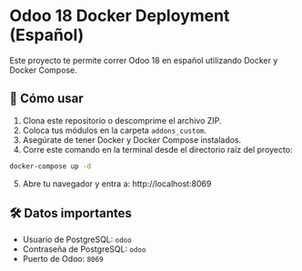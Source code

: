 # Odoo 18 Docker Deployment (Español)

Este proyecto te permite correr Odoo 18 en español utilizando Docker y Docker Compose.

## 🚀 Cómo usar

1. Clona este repositorio o descomprime el archivo ZIP.
2. Coloca tus módulos en la carpeta `addons_custom`.
3. Asegúrate de tener Docker y Docker Compose instalados.
4. Corre este comando en la terminal desde el directorio raíz del proyecto:

```bash
docker-compose up -d
```

5. Abre tu navegador y entra a: http://localhost:8069

## 🛠 Datos importantes
- Usuario de PostgreSQL: `odoo`
- Contraseña de PostgreSQL: `odoo`
- Puerto de Odoo: `8069`